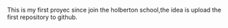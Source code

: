 This is my first proyec since join the holberton school,the idea is upload the first repository to github.